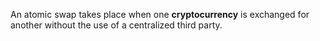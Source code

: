 An atomic swap takes place when one **cryptocurrency** is exchanged for another without the use of a centralized third party.
